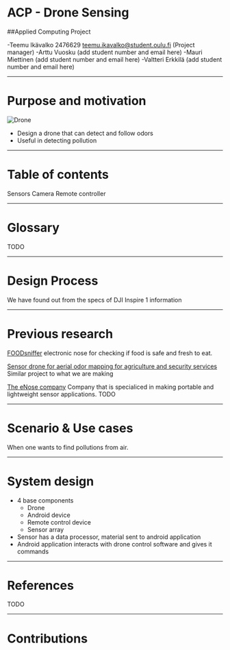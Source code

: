 # ACP - Drone Sensing
##Applied Computing Project

-Teemu Ikävalko 2476629 teemu.ikavalko@student.oulu.fi (Project manager)
-Arttu Vuosku (add student number and email here)
-Mauri Miettinen (add student number and email here)
-Valtteri Erkkilä (add student number and email here)

---

# Purpose and motivation

![Drone](https://www5.djicdn.com/assets/images/products/inspire-1/banner-product-333577d35493a3213ead13b4f8056e42.png)

* Design a drone that can detect and follow odors
* Useful in detecting pollution

---

# Table of contents

Sensors
Camera
Remote controller

---

# Glossary

TODO

---

# Design Process

We have found out from the specs of DJI Inspire 1 information

---

# Previous research
[FOODsniffer](http://www.myfoodsniffer.com) electronic nose for checking if food is safe and fresh to eat.

[Sensor drone for aerial odor mapping for agriculture and security services](http://ieeexplore.ieee.org/abstract/document/7561340/?reload=true) Similar project to what we are making

[The eNose company](http://www.enose.nl/) Company that is specialiced in making portable and lightweight sensor applications. 
TODO

---

# Scenario & Use cases

When one wants to find pollutions from air.

---

# System design

* 4 base components
    * Drone
	* Android device
	* Remote control device
	* Sensor array
* Sensor has a data processor, material sent to android application
* Android application interacts with drone control software and gives it commands

---

# References

TODO

---

# Contributions

